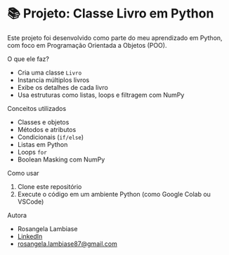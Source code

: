 # 📚 Projeto: Classe Livro em Python

Este projeto foi desenvolvido como parte do meu aprendizado em Python, com foco em Programação Orientada a Objetos (POO).

  O que ele faz?

- Cria uma classe `Livro`
- Instancia múltiplos livros
- Exibe os detalhes de cada livro
- Usa estruturas como listas, loops e filtragem com NumPy

Conceitos utilizados

- Classes e objetos
- Métodos e atributos
- Condicionais (`if/else`)
- Listas em Python
- Loops `for`
- Boolean Masking com NumPy

Como usar

1. Clone este repositório
2. Execute o código em um ambiente Python (como Google Colab ou VSCode)

Autora

- Rosangela Lambiase  
- [LinkedIn](https://www.linkedin.com/in/rosangelalambiase)  
- rosangela.lambiase87@gmail.com
